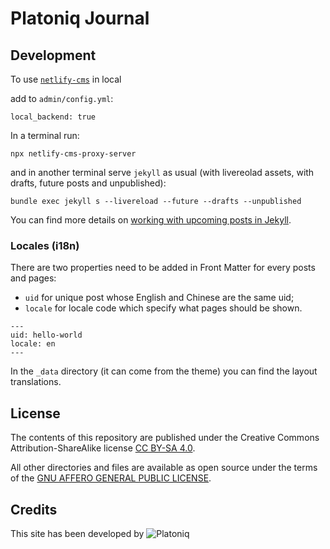 # Platoniq Journal

## Development

To use [`netlify-cms`](https://www.netlifycms.org/docs/intro) in local

add to `admin/config.yml`:

    local_backend: true

In a terminal run:

    npx netlify-cms-proxy-server

and in another terminal serve `jekyll` as usual (with livereolad assets, with drafts, future posts and unpublished):

    bundle exec jekyll s --livereload --future --drafts --unpublished

You can find more details on [working with upcoming posts in Jekyll](https://www.fizerkhan.com/blog/posts/working-with-upcoming-posts-in-jekyll).

### Locales (i18n)

There are two properties need to be added in Front Matter for every posts and pages:

- `uid` for unique post whose English and Chinese are the same uid;
- `locale` for locale code which specify what pages should be shown.

```
---
uid: hello-world
locale: en
---
```

In the `_data` directory (it can come from the theme) you can find the layout translations.

## License

The contents of this repository are published under the Creative Commons Attribution-ShareAlike license [CC BY-SA 4.0](https://creativecommons.org/licenses/by-sa/4.0/).

All other directories and files are available as open source under the terms of the [GNU AFFERO GENERAL PUBLIC LICENSE](https://opensource.org/licenses/AGPL-3.0).

## Credits

This site has been developed by ![Platoniq](https://authors.githubusercontent.com/u/31537393?s=200&v=4)
